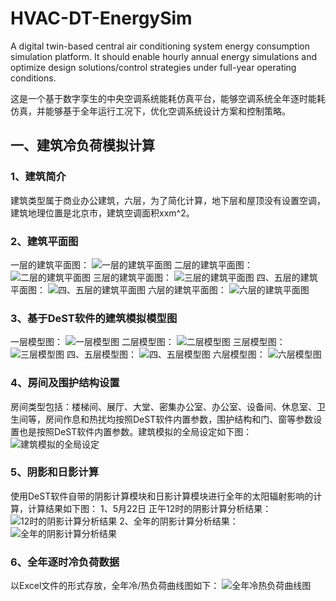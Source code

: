 # HVAC-DT-EnergySim
A digital twin-based central air conditioning system energy consumption simulation platform. It should enable hourly annual energy simulations and optimize design solutions/control strategies under full-year operating conditions.

这是一个基于数字孪生的中央空调系统能耗仿真平台，能够空调系统全年逐时能耗仿真，并能够基于全年运行工况下，优化空调系统设计方案和控制策略。

## 一、建筑冷负荷模拟计算
### 1、建筑简介
  建筑类型属于商业办公建筑，六层，为了简化计算，地下层和屋顶没有设置空调，建筑地理位置是北京市，建筑空调面积xxm^2。
### 2、建筑平面图
一层的建筑平面图：
![一层的建筑平面图](image/一层平面图.png)
二层的建筑平面图：
![二层的建筑平面图](image/二层平面图.png)
三层的建筑平面图：
![三层的建筑平面图](image/三层平面图.png)
四、五层的建筑平面图：
![四、五层的建筑平面图](image/四-五层平面图.png)
六层的建筑平面图：
![六层的建筑平面图](image/六层平面图.png)
### 3、基于DeST软件的建筑模拟模型图
一层模型图：
![一层模型图](image/一层模型图.png)
二层模型图：
![二层模型图](image/二层模型图.png)
三层模型图：
![三层模型图](image/三层模型图.png)
四、五层模型图：
![四、五层模型图](image/四-五层模型图.png)
六层模型图：
![六层模型图](image/六层模型图.png)
### 4、房间及围护结构设置
房间类型包括：楼梯间、展厅、大堂、密集办公室、办公室、设备间、休息室、卫生间等，房间作息和热扰均按照DeST软件内置参数，围护结构和门、窗等参数设置也是按照DeST软件内置参数。建筑模拟的全局设定如下图：
![建筑模拟的全局设定](image/建筑模拟全局设定.png)
### 5、阴影和日影计算
使用DeST软件自带的阴影计算模块和日影计算模块进行全年的太阳辐射影响的计算，计算结果如下图：
1、5月22日 正午12时的阴影计算分析结果：
![12时的阴影计算分析结果](image/2025-5-22-12-00-00阴影分析.png)
2、全年的阴影计算分析结果：
![全年的阴影计算分析结果](image/2025全年阴影分析.png)
### 6、全年逐时冷负荷数据
以Excel文件的形式存放，全年冷/热负荷曲线图如下：
![全年冷热负荷曲线图](image/全年冷热负荷曲线图.png)